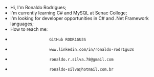 - Hi, I'm Ronaldo Rodrigues;
- I'm currently learning C# and MySQL at Senac College;
- I'm looking for developer opportunities in C# and .Net Framework languages;
- How to reach me:
-                      GitHub RODR1GU3S
-                      www.linkedin.com/in/ronaldo-rodr1gu3s
-                      ronaldo.r.silva.78@gmail.com
-                      ronaldo-silva@hotmail.com.br
<!---
RODR1GU3S/RODR1GU3S is a ✨ special ✨ repository because its `README.md` (this file) appears on your GitHub profile.
You can click the Preview link to take a look at your changes.
--->
